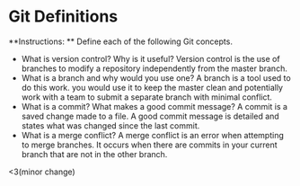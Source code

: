 # Git Definitions

**Instructions: ** Define each of the following Git concepts.

* What is version control?  Why is it useful?
Version control is the use of branches to modify a repository independently from the master branch.
* What is a branch and why would you use one?
A branch is a tool used to do this work. you would use it to keep the master clean and potentially work with a team to submit a separate branch with minimal conflict.
* What is a commit? What makes a good commit message?
A commit is a saved change made to a file. A good commit message is detailed and states what was changed since the last commit.
* What is a merge conflict?
A merge conflict is an error when attempting to merge branches. It occurs when there are commits in your current branch that are not in the other branch. 

<3(minor change)